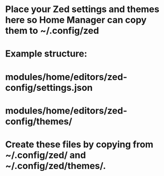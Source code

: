 # Place your Zed settings and themes here so Home Manager can copy them to ~/.config/zed
# Example structure:
#   modules/home/editors/zed-config/settings.json
#   modules/home/editors/zed-config/themes/
# Create these files by copying from ~/.config/zed/ and ~/.config/zed/themes/.

